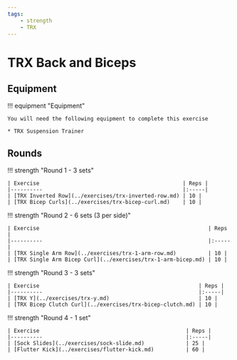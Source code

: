 ```yaml
---
tags:
    - strength
    - TRX
---
```


# TRX Back and Biceps

## Equipment

!!! equipment "Equipment"

    You will need the following equipment to complete this exercise
    
    * TRX Suspension Trainer

## Rounds

!!! strength "Round 1 - 3 sets"

    | Exercise                                             | Reps |
    |----------                                            |:-----|
    | [TRX Inverted Row](../exercises/trx-inverted-row.md) | 10 |
    | [TRX Bicep Curls](../exercises/trx-bicep-curl.md)    | 10 |

!!! strength "Round 2 - 6 sets (3 per side)"

    | Exercise                                                     | Reps |
    |----------                                                    |:-----|
    | [TRX Single Arm Row](../exercises/trx-1-arm-row.md)          | 10 |
    | [TRX Single Arm Bicep Curl](../exercises/trx-1-arm-bicep.md) | 10 |

!!! strength "Round 3 - 3 sets"

    | Exercise                                                  | Reps |
    |----------                                                 |:-----|
    | [TRX Y](../exercises/trx-y.md)                            | 10 |
    | [TRX Bicep Clutch Curl](../exercises/trx-bicep-clutch.md) | 10 |

!!! strength "Round 4 - 1 set"

    | Exercise                                              | Reps |
    |----------                                             |:-----|
    | [Sock Slides](../exercises/sock-slide.md)             | 25 |
    | [Flutter Kick](../exercises/flutter-kick.md)          | 60 |
